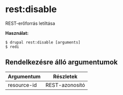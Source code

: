 # rest:disable
REST-erőforrás letiltása

**Használat:**
```
$ drupal rest:disable [arguments]
$ redi  
```

## Rendelkezésre álló argumentumok
Argumentum | Részletek
---------|-------------
resource-id | REST-azonosító
